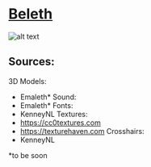# [Beleth](https://en.wikipedia.org/wiki/Beleth)
![alt text](https://media.githubusercontent.com/media/Emaleth-BSE/Beleth/master/extra/screenshots/test.png)

## Sources:
3D Models:
* Emaleth*
Sound:
* Emaleth*
Fonts:
* KenneyNL
Textures:
* https://cc0textures.com
* https://texturehaven.com
Crosshairs:
* KenneyNL

*to be soon
